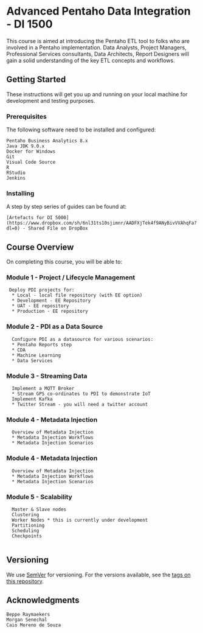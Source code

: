# Advanced Pentaho Data Integration - DI 1500
This course is aimed at introducing the Pentaho ETL tool to folks who are involved in a Pentaho implementation. Data Analysts, Project Managers, Professional Services consultants, Data Architects, Report Designers will gain a solid understanding of the key ETL concepts and workflows.

## Getting Started
These instructions will get you up and running on your local machine for development and testing purposes. 

### Prerequisites
The following software need to be installed and configured:
```
Pentaho Business Analytics 8.x
Java JDK 9.0.x
Docker for Windows
Git
Visual Code Source
R
RStudio
Jenkins
```

### Installing
A step by step series of guides can be found at:
```
[Artefacts for DI 5000](https://www.dropbox.com/sh/6nl31ts10sjimnr/AADFXjTek4f9ANyBivVVAhqFa?dl=0) - Shared File on DropBox
```

## Course Overview
On completing this course, you will be able to:

### Module 1 - Project / Lifecycle Management
```
 Deploy PDI projects for: 
  * Local - local file repository (with EE option)
  * Development - EE Repository
  * UAT - EE repository 
  * Production - EE repository
```

### Module 2 - PDI as a Data Source
```
  Configure PDI as a datasource for various scenarios:
  * Pentaho Reports step
  * CDA
  * Machine Learning
  * Data Services
```  
### Module 3 - Streaming Data
```
  Implement a MQTT Broker 
  * Stream GPS co-ordinates to PDI to demonstrate IoT
  Implement Kafka
  * Twitter Stream - you will need a twitter account
```
### Module 4 - Metadata Injection
```
  Overview of Metadata Injection 
  * Metadata Injection Workflows
  * Metadata Injection Scenarios
```
### Module 4 - Metadata Injection
```
  Overview of Metadata Injection 
  * Metadata Injection Workflows
  * Metadata Injection Scenarios
```
### Module 5 - Scalability
```
  Master & Slave nodes
  Clustering
  Worker Nodes * this is currently under development
  Partitioning
  Scheduling
  Checkpoints
  
```
## Versioning
We use [SemVer](http://semver.org/) for versioning. For the versions available, see the [tags on this repository](https://github.com/your/project/tags). 


## Acknowledgments
```
Beppe Raymaekers
Morgan Senechal
Caio Moreno de Souza
```

